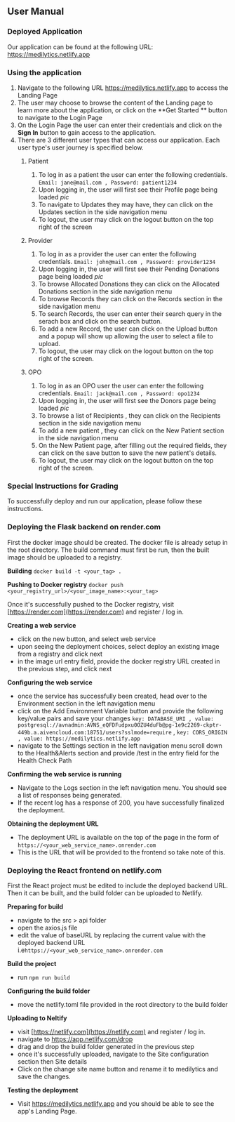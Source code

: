 ## User Manual   
### Deployed Application  
Our application can be found at the following URL: https://medilytics.netlify.app  


### Using the application   
1. Navigate to the following URL https://medilytics.netlify.app to access the Landing Page  
2. The user may choose to browse the content of the Landing page to learn more about the application, or click on the **Get Started ** button to navigate to the Login Page
3. On the Login Page the user can enter their credentials and click on the **Sign In** button to gain access to the application.
4. There are 3 different user types that can access our application. Each user type's user journey is specified below.  
    1. Patient   
       1. To log in as a patient the user can enter the following credentials. `Email: jane@mail.com , Password: patient1234 ` 
       2. Upon logging in, the user will first see their Profile page being loaded *pic*  
       3. To navigate to Updates they may have, they can click on the Updates section in the side navigation menu  
       4. To logout, the user may click on the logout button on the top right of the screen  
    2. Provider     
       1. To log in as a provider the user can enter the following credentials. `Email: john@mail.com , Password: provider1234`     
       2. Upon logging in, the user will first see their Pending Donations page being loaded *pic*    
       3. To browse Allocated Donations they can click on the Allocated Donations section in the side navigation menu    
       4. To browse Records they can click on the Records section in the side navigation menu   
       5. To search Records, the user can enter their search query in the serach box and click on the search button.  
       6. To add a new Record, the user can click on the Upload button and a popup will show up allowing the user to select a file to upload.  
       7. To logout, the user may click on the logout button on the top right of the screen.  
    
    3. OPO  
       1. To log in as an OPO user the user can enter the following credentials. `Email: jack@mail.com , Password: opo1234`  
       2. Upon logging in, the user will first see the Donors page being loaded *pic*  
       3. To browse a list of Recipients , they can click on the Recipients section in the side navigation menu  
       4. To add a new patient , they can click on the New Patient section in the side navigation menu  
       5. On the New Patient page, after filling out the required fields, they can click on the save button to save the new patient's details.  
       6. To logout, the user may click on the logout button on the top right of the screen.    
    
 ### Special Instructions for Grading    
 To successfully deploy and run our application, please follow these instructions.   

### Deploying the Flask backend on render.com
First the docker image should be created. The docker file is already setup in the root directory. The build command must first be run, then the built image should be uploaded to a registry.  

**Building**
`docker build -t <your_tag> .`

**Pushing to Docker registry** 
`docker push <your_registry_url>/<your_image_name>:<your_tag> `

Once it's successfully pushed to the Docker registry, visit [https://render.com](https://render.com) and register / log in. 

**Creating a web service**
- click on the new button, and select web service
- upon seeing the deployment choices, select deploy an existing image from a registry and click next
- in the image url entry field, provide the docker registry URL created in the previous step, and click next

**Configuring the web service**
- once the service has successfully been created, head over to the Environment section in the left navigation menu
- click on the Add Environment Variable button and provide the following key/value pairs and save your changes `key: DATABASE_URI , value: postgresql://avnadmin:AVNS_eQFDFudpxu0OZU4duFb@pg-1e9c2269-ckptr-449b.a.aivencloud.com:18751/users?sslmode=require` , 
`key: CORS_ORIGIN , value: https://medilytics.netlify.app`
- navigate to the Settings section in the left navigation menu scroll down to the Health&Alerts section and provide /test in the entry field for the Health Check Path 

**Confirming the web service is running** 
- Navigate to the Logs section in the left navigation menu. You should see a list of responses being generated. 
- If the recent log has a response of 200, you have successfully finalized the deployment.

**Obtaining the deployment URL**
- The deployment URL is available on the top of the page in the form of `https://<your_web_service_name>.onrender.com` 
- This is the URL that will be provided to the frontend so take note of this.

### Deploying the React frontend on netlify.com
First the React project must be edited to include the deployed backend URL. Then it can be  built, and the build folder can be uploaded to Netlify.  

**Preparing for build**
- navigate to the src > api folder
- open the axios.js file
- edit the value of baseURL by replacing the current value with the deployed backend URL i.e`https://<your_web_service_name>.onrender.com`


**Build the project**
- run `npm run build`

**Configuring the build folder**
- move the netlify.toml file provided in the root directory to the build folder

**Uploading to Neltify**
- visit [https://netlify.com](https://netlify.com) and register / log in. 
- navigate to https://app.netlify.com/drop
- drag and drop the build folder generated in the previous step
- once it's successfully uploaded, navigate to the Site configuration section then Site details 
- Click on the change site name button and rename it to medilytics and save the changes.

**Testing the deployment**
- Visit https://medilytics.netlify.app and you should be able to see the app's Landing Page.

